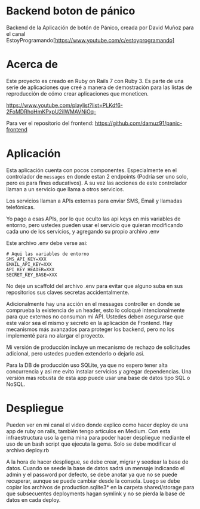 # Backend boton de pánico
Backend de la Aplicación de botón de Pánico, creada por David Muñoz para el canal EstoyProgramando[https://www.youtube.com/c/estoyprogramando]

# Acerca de
Este proyecto es creado en Ruby on Rails 7 con Ruby 3. Es parte de una serie de aplicaciones que creé a manera de demostración para las listas de reproducción de cómo crear aplicaciones que moneticen.

https://www.youtube.com/playlist?list=PLKdf6-2FoMDRhoHmKPxpU2iIWMAVNiOq-

Para ver el repositorio del frontend: https://github.com/damuz91/panic-frontend

# Aplicación
Esta aplicación cuenta con pocos componentes. Especialmente en el controlador de `messages` en donde estan 2 endpoints (Podría ser uno solo, pero es para fines educativos). A su vez las acciones de este controlador llaman a un servicio que llama a otros servicios.

Los servicios llaman a APIs externas para enviar SMS, Email y llamadas telefónicas.

Yo pago a esas APIs, por lo que oculto las api keys en mis variables de entorno, pero ustedes pueden usar el servicio que quieran modificando cada uno de los servicios, y agregando su propio archivo .env

Este archivo .env debe verse asi:
```
# Aqui las variables de entorno
SMS_API_KEY=XXX
EMAIL_API_KEY=XXX
API_KEY_HEADER=XXX
SECRET_KEY_BASE=XXX
```

No deje un scaffold del archivo .env para evitar que alguno suba en sus repositorios sus claves secretas accidentalmente.

Adicionalmente hay una acción en el messages controller en donde se comprueba la existencia de un header, esto lo coloqué intencionalmente para que externos no consuman mi API. Ustedes deben asegurarse que este valor sea el mismo y secreto en la aplicación de Frontend. Hay mecanismos más avanzados para proteger los backend, pero no los implementé para no alargar el proyecto.

Mi versión de producción incluye un mecanismo de rechazo de solicitudes adicional, pero ustedes pueden extenderlo o dejarlo asi.

Para la DB de producción uso SQLite, ya que no espero tener alta concurrencia y asi me evito instalar servicios y agregar dependencias. Una versión mas robusta de esta app puede usar una base de datos tipo SQL o NoSQL.

# Despliegue

Pueden ver en mi canal el video donde explico como hacer deploy de una app de ruby on rails, también tengo artículos en Medium. Con esta infraestructura uso la gema mina para poder hacer despliegue mediante el uso de un bash script que ejecuta la gema. Solo se debe modificar el archivo deploy.rb

A la hora de hacer despliegue, se debe crear, migrar y seedear la base de datos.
Cuando se seede la base de datos sadrá un mensaje indicando el admin y el password por defecto, se debe anotar ya que no se puede recuperar, aunque se puede cambiar desde la consola.
Luego se debe copiar los archivos de production.sqlite3* en la carpeta shared/storage para que subsecuentes deployments hagan symlink y no se pierda la base de datos en cada deploy.